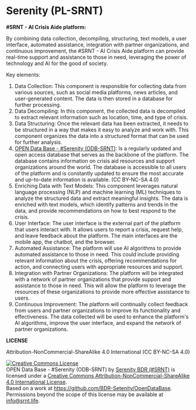 # Serenity (PL-SRNT)

**#SRNT - AI Crisis Aide platform:**

By combining data collection, decompiling, structuring, text models, a user interface, automated assistance, integration with partner organizations, and continuous improvement, the #SRNT - AI Crisis Aide platform can provide real-time support and assistance to those in need, leveraging the power of technology and AI for the good of society.

Key elements:
1. Data Collection: This component is responsible for collecting data from various sources, such as social media platforms, news articles, and user-generated content. The data is then stored in a database for further processing.
2. Data Decompiling: In this component, the collected data is decompiled to extract relevant information such as location, time, and type of crisis.
3. Data Structuring: Once the relevant data has been extracted, it needs to be structured in a way that makes it easy to analyze and work with. This component organizes the data into a structured format that can be used for further analysis.
4. <a href="https://github.com/BDR-Setenity/OpenDataBase/">OPEN Data Base - #Serenity (ODB-SRNT)</a>: Is a regularly updated and open access database that serves as the backbone of the platform. The database contains information on crisis aid resources and support organizations around the world. The database is accessible to all users of the platform and is constantly updated to ensure the most accurate and up-to-date information is available. (CC BY-NC-SA 4.0)
5. Enriching Data with Text Models: This component leverages natural language processing (NLP) and machine learning (ML) techniques to analyze the structured data and extract meaningful insights. The data is enriched with text models, which identify patterns and trends in the data, and provide recommendations on how to best respond to the crisis.
6. User Interface: The user interface is the external part of the platform that users interact with. It allows users to report a crisis, request help, and leave feedback about the platform. The main interfaces are the mobile app, the chatbot, and the browser.
7. Automated Assistance: The platform will use AI algorithms to provide automated assistance to those in need. This could include providing relevant information about the crisis, offering recommendations for action, and connecting users with appropriate resources and support.
8. Integration with Partner Organizations: The platform will be integrated with a network of partner organizations that provide support and assistance to those in need. This will allow the platform to leverage the resources of these organizations to provide more effective assistance to users.
9. Continuous Improvement: The platform will continually collect feedback from users and partner organizations to improve its functionality and effectiveness. The data collected will be used to enhance the platform's AI algorithms, improve the user interface, and expand the network of partner organizations.

**LICENSE**

Attribution-NonCommercial-ShareAlike 4.0 International (CC BY-NC-SA 4.0)

<a rel="license" href="http://creativecommons.org/licenses/by-nc-sa/4.0/"><img alt="Creative Commons License" style="border-width:0" src="https://i.creativecommons.org/l/by-nc-sa/4.0/88x31.png" /></a><br /><span xmlns:dct="http://purl.org/dc/terms/" href="http://purl.org/dc/dcmitype/Dataset" property="dct:title" rel="dct:type">OPEN Data Base - #Serenity (ODB-SRNT)</span> by <a xmlns:cc="http://creativecommons.org/ns#" href="https://srnt.life" property="cc:attributionName" rel="cc:attributionURL">Serenity BDR (#SRNT)</a> is licensed under a <a rel="license" href="http://creativecommons.org/licenses/by-nc-sa/4.0/">Creative Commons Attribution-NonCommercial-ShareAlike 4.0 International License</a>.<br />Based on a work at <a xmlns:dct="http://purl.org/dc/terms/" href="https://github.com/BDR-Setenity/OpenDataBase" rel="dct:source">https://github.com/BDR-Setenity/OpenDataBase</a>.<br />Permissions beyond the scope of this license may be available at <a xmlns:cc="http://creativecommons.org/ns#" href="info@srnt.life" rel="cc:morePermissions">info@srnt.life</a>.
